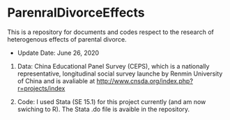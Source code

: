 # ParenralDivorceEffects

This is a repository for documents and codes respect to the research of heterogenous effects of parental divorce.

* Update Date: June 26, 2020

1. Data: China Educational Panel Survey (CEPS), which is a nationally representative, longitudinal social survey launche by Renmin University of China and is avaliable at http://www.cnsda.org/index.php?r=projects/index

2. Code: I used Stata (SE 15.1) for this project currently (and am now swiching to R). The Stata .do file is avaible in the repository.

